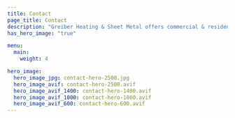 ```yaml
---
title: Contact
page_title: Contact
description: "Greiber Heating & Sheet Metal offers commercial & residential HVAC, geothermal heating, cooling, ventilation & Carrier equipment in Shawano, Wisconsin."
has_hero_image: "true"

menu:
  main:
    weight: 4

hero_image:
  hero_image_jpg: contact-hero-2500.jpg
  hero_image_avif: contact-hero-2500.avif
  hero_image_avif_1400: contact-hero-1400.avif
  hero_image_avif_1000: contact-hero-1000.avif
  hero_image_avif_600: contact-hero-600.avif
---
```

